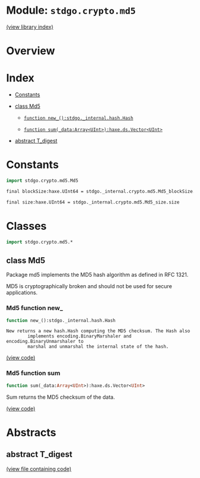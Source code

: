 # Module: `stdgo.crypto.md5`

[(view library index)](../../stdgo.md)


# Overview


# Index


- [Constants](<#constants>)

- [class Md5](<#class-md5>)

  - [`function new_():stdgo._internal.hash.Hash`](<#md5-function-new_>)

  - [`function sum(_data:Array<UInt>):haxe.ds.Vector<UInt>`](<#md5-function-sum>)

- [abstract T\_digest](<#abstract-t_digest>)

# Constants


```haxe
import stdgo.crypto.md5.Md5
```


```haxe
final blockSize:haxe.UInt64 = stdgo._internal.crypto.md5.Md5_blockSize.blockSize
```


```haxe
final size:haxe.UInt64 = stdgo._internal.crypto.md5.Md5_size.size
```


# Classes


```haxe
import stdgo.crypto.md5.*
```


## class Md5



Package md5 implements the MD5 hash algorithm as defined in RFC 1321.  


MD5 is cryptographically broken and should not be used for secure
applications.  

### Md5 function new\_


```haxe
function new_():stdgo._internal.hash.Hash
```


```
New returns a new hash.Hash computing the MD5 checksum. The Hash also
        implements encoding.BinaryMarshaler and encoding.BinaryUnmarshaler to
        marshal and unmarshal the internal state of the hash.
```
[\(view code\)](<./Md5.hx#L80>)


### Md5 function sum


```haxe
function sum(_data:Array<UInt>):haxe.ds.Vector<UInt>
```



Sum returns the MD5 checksum of the data.  

[\(view code\)](<./Md5.hx#L86>)


# Abstracts


## abstract T\_digest


[\(view file containing code\)](<./Md5.hx>)


